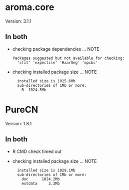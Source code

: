 # aroma.core

Version: 3.1.1

## In both

*   checking package dependencies ... NOTE
    ```
    Packages suggested but not available for checking:
      'sfit' 'expectile' 'HaarSeg' 'mpcbs'
    ```

*   checking installed package size ... NOTE
    ```
      installed size is 1025.6Mb
      sub-directories of 1Mb or more:
        R  1024.5Mb
    ```

# PureCN

Version: 1.8.1

## In both

*   R CMD check timed out
    

*   checking installed package size ... NOTE
    ```
      installed size is 1029.1Mb
      sub-directories of 1Mb or more:
        doc      1024.2Mb
        extdata     3.3Mb
    ```


